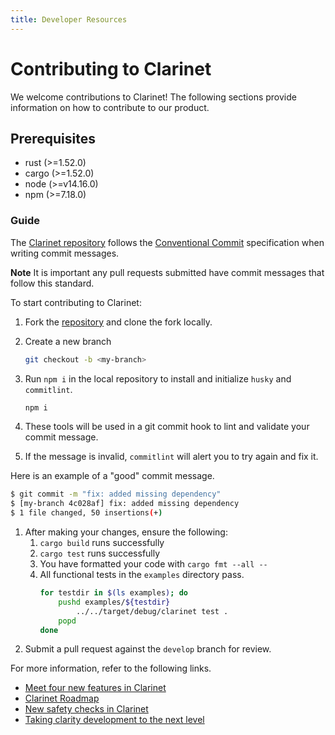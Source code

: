 ```yaml
---
title: Developer Resources
---
```


# Contributing to Clarinet

We welcome contributions to Clarinet! The following sections provide information on how to contribute to our product.

## Prerequisites

- rust (>=1.52.0)
- cargo (>=1.52.0)
- node (>=v14.16.0)
- npm (>=7.18.0)

### Guide

The [Clarinet repository](https://github.com/hirosystems/clarinet)  follows the [Conventional Commit](https://www.conventionalcommits.org/en/v1.0.0/#summary) specification when writing commit messages.

**Note** It is important any pull requests submitted have commit messages that follow this standard.

To start contributing to Clarinet:

1. Fork the [repository](https://github.com/hirosystems/clarinet) and clone the fork locally.
2. Create a new branch
   ```bash
   git checkout -b <my-branch>
   ```
3. Run `npm i` in the local repository to install and initialize `husky` and `commitlint`.

   ```bash
   npm i
   ```

4. These tools will be used in a git commit hook to lint and validate your commit message. 
5. If the message is invalid, `commitlint` will alert you to try again and fix it.

Here is an example of a "good" commit message.

```bash
$ git commit -m "fix: added missing dependency"
$ [my-branch 4c028af] fix: added missing dependency
$ 1 file changed, 50 insertions(+)
```

1. After making your changes, ensure the following:
   1. `cargo build` runs successfully
   1. `cargo test` runs successfully
   1. You have formatted your code with `cargo fmt --all --`
   1. All functional tests in the `examples` directory pass.
      ```bash
      for testdir in $(ls examples); do
          pushd examples/${testdir}
              ../../target/debug/clarinet test .
          popd
      done
      ```
1. Submit a pull request against the `develop` branch for review.


For more information, refer to the following links.

- [Meet four new features in Clarinet](https://www.hiro.so/blog/meet-4-new-features-in-clarinet)
- [Clarinet Roadmap](https://www.hiro.so/blog/clarinet-roadmap-looking-to-the-future)
- [New safety checks in Clarinet](https://www.hiro.so/blog/new-safety-checks-in-clarinet)
- [Taking clarity development to the next level](https://www.hiro.so/blog/clarinet-taking-clarity-development-next-level)
